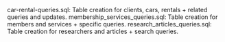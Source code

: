 car-rental-queries.sql: Table creation for clients, cars, rentals + related queries and updates.
membership_services_queries.sql: Table creation for members and services + specific queries.
research_articles_queries.sql: 	Table creation for researchers and articles + search queries.